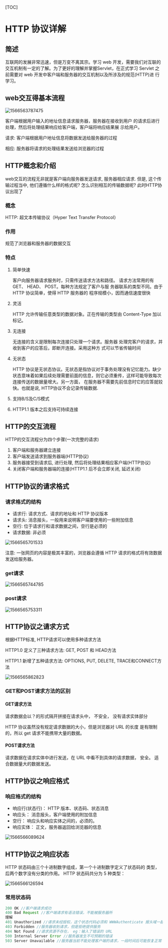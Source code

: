 [TOC]

# HTTP 协议详解

## 简述

互联网的发展非常迅速，但是万变不离其宗。学习 web 开发，需要我们对互联的交互机制有一定的了解。为了更好的理解并掌握Servlet，在正式学习 Servlet
之前需要对 web 开发中客户端和服务器的交互机制以及所涉及的规范(HTTP)进
行学习。 

## web交互得基本流程

![1566563787475](https://raw.githubusercontent.com/jssda/picbed/master/1566563787475.png)

客户端根据用户输入的地址信息请求服务器，服务器在接收到用户
的请求后进行处理，然后将处理结果响应给客户端，客户端将响应结果展
示给用户。 

请求: 客户端根据用户地址信息将数据发送给服务器的过程 

相应: 服务器将请求的处理结果发送给浏览器的过程 

## HTTP概念和介绍

web交互的流程无非就是客户端向服务器发送请求, 服务器相应请求. 但是, 这个传输过程当中, 他们遵循什么样的格式呢? 怎么识别相互的传输数据呢? 此时HTTP协议出现了

### 概念

HTTP: 超文本传输协议（Hyper Text Transfer Protocol） 

### 作用

规范了浏览器和服务器的数据交互 

### 特点

1. 简单快速

   客户向服务器请求服务时，只需传送请求方法和路径。
   请求方法常用的有 GET、 HEAD、 POST。每种方法规定了客户与服
   务器联系的类型不同。由于 HTTP 协议简单，使得 HTTP 服务器的
   程序规模小，因而通信速度很快 

2. 灵活

   HTTP 允许传输任意类型的数据对象。正在传输的类型由
   Content-Type 加以标记。 

3. 无连接 

   无连接的含义是限制每次连接只处理一个请求。服务器
   处理完客户的请求，并收到客户的应答后，即断开连接。采用这种方
   式可以节省传输时间 

4. 无状态

   HTTP 协议是无状态协议。无状态是指协议对于事务处理没有记忆能力。缺少状态意味着如果后续处理需要前面的信息，则它必须重传，这样可能导致每次连接传送的数据量增大。另一方面，
   在服务器不需要先前信息时它的应答就较快。也就是说, HTTP协议不会记录传输数据.

5. 支持B/S及C/S模式

6. HTTP1.1 版本之后支持可持续连接

## HTTP的交互流程

HTTP的交互流程分为四个步骤(一次完整的请求)

1. 客户端和服务器建立连接
2. 客户端发送请求到服务器端(HTTP协议)
3. 服务器接受到请求后, 进行处理, 然后将处理结果相应客户端(HTTP协议)
4. 关闭客户端和服务器端的连接(HTTP1.1 后不会立即关闭, 延迟关闭)

## HTTP协议的请求格式

### 请求格式的结构

- 请求行: 请求方式、请求的地址和 HTTP 协议版本 
- 请求头: 消息报头，一般用来说明客户端要使用的一些附加信息 
- 空行: 位于请求行和请求数据之间，空行是必须的 
- 请求数据: 非必须

![1566565701533](https://raw.githubusercontent.com/jssda/picbed/master/1566565701533.png)

注意: 一张网页的内容是极其丰富的，浏览器会遵循
HTTP 请求的格式将有效数据发送给服务器。 

### get请求

![1566565744785](https://raw.githubusercontent.com/jssda/picbed/master/1566565744785.png)

### post请求

![1566565753311](https://raw.githubusercontent.com/jssda/picbed/master/1566565753311.png)

## HTTP协议之请求方式

根据HTTP标准, HTTP请求可以使用多种请求方法

HTTP1.0 定义了三种请求方法: GET, POST 和 HEAD方法

HTTP1.1 新增了五种请求方法: OPTIONS, PUT, DELETE, TRACE和CONNECT方法

![1566565862823](https://raw.githubusercontent.com/jssda/picbed/master/1566565862823.png)

### GET和POST请求方法的区别

#### GET请求方法

请求数据会以？的形式隔开拼接在请求头中， 不安全， 没有请求实体部分 

HTTP 协议虽然没有规定请求数据的大小，但是浏览器对 URL 的长度
是有限制的，所以 get 请求不能携带大量的数据。 

#### POST请求方法

请求数据在请求实体中进行发送，在 URL 中看不到具体的请求数据，
安全。 适合数据量大的数据发送。 

## HTTP协议之响应格式

### 响应格式的结构

- 响应行(状态行)： HTTP 版本、状态码、状态消息 
- 响应头： 消息报头，客户端使用的附加信息 
- 空行： 响应头和响应实体之间的，必须的。 
- 响应实体： 正文，服务器返回给浏览器的信息 

![1566566089624](https://raw.githubusercontent.com/jssda/picbed/master/1566566089624.png)

## HTTP协议之响应状态

HTTP 状态码由三个十进制数字组成，第一个十进制数字定义了状态码的
类型，后两个数字没有分类的作用。 HTTP 状态码共分为 5 种类型： 

![1566566126594](https://raw.githubusercontent.com/jssda/picbed/master/1566566126594.png)

### 常用状态码

```java
200 OK //客户端请求成功
400 Bad Request //客户端请求有语法错误，不能被服务器所
理解
401 Unauthorized //请求未经授权，这个状态代码必须和 WWWAuthenticate 报头域一起使用
403 Forbidden //服务器收到请求，但是拒绝提供服务
404 Not Found //请求资源不存在， eg：输入了错误的 URL
500 Internal Server Error //服务器发生不可预期的错误
503 Server Unavailable //服务器当前不能处理客户端的请求，一段时间后可能恢复正常
```

